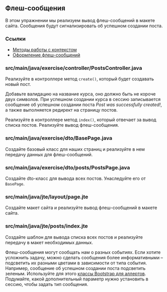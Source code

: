 ## Флеш-сообщения

В этом упражнении мы реализуем вывод флеш-сообщений в макете сайта. Сообщения будут сигнализировать об успешном создании поста.

### Ссылки

* [Методы работы с контекстом](https://javalin.io/documentation#context)
* [Оформление флеш-сообщений](https://getbootstrap.com/docs/4.0/components/alerts/)

### src/main/java/exercise/controller/PostsController.java

Реализуйте в контроллере метод `create()`, который будет создавать новый пост.

Добавьте валидацию на название курса, оно должно быть не короче двух символов. При успешном создании курса в сессию записывается сообщение об успешном создании поста *Post was successfully created!*, а также выполняется редирект на страницу постов.

Реализуйте в контроллере метод `index()`, который отвечает за вывод списка постов. Реализуйте вывод флеш-сообщения.

### src/main/java/exercise/dto/BasePage.java

Создайте базовый класс для наших страниц и реализуйте в нем передачу данных для флеш-сообщений.

### src/main/java/exercise/dto/posts/PostsPage.java

Создайте dto-класс для вывода всех постов. Унаследуйте его от `BasePage`.

### src/main/java/jte/layout/page.jte

Создайте макет сайта и реализуйте вывод флеш-сообщений в макете сайта.

### src/main/java/jte/posts/index.jte

Создайте шаблон для вывода списка всех постов и реализуйте передачу в макет необходимых данных.

Флеш-сообщения могут сообщать нам о разных событиях. Если хотите усложнить задачу, можно сделать сообщения более информативными – подсветить их разными цветами в зависимости от типа события. Например, сообщение об успешном создании поста подсветить зеленым. Используйте для этого [классы Bootstrap для аллертов](https://getbootstrap.com/docs/5.0/components/alerts/). Подумайте, какой дополнительный параметр нужно установить в сессию, чтобы задать тип сообщения.
